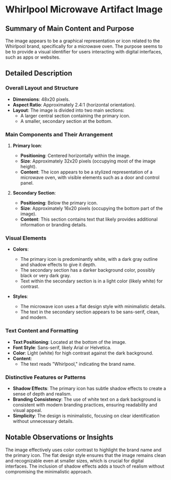 # Whirlpool Microwave Artifact Image

## Summary of Main Content and Purpose
The image appears to be a graphical representation or icon related to the Whirlpool brand, specifically for a microwave oven. The purpose seems to be to provide a visual identifier for users interacting with digital interfaces, such as apps or websites.

## Detailed Description

### Overall Layout and Structure
- **Dimensions**: 48x20 pixels.
- **Aspect Ratio**: Approximately 2.4:1 (horizontal orientation).
- **Layout**: The image is divided into two main sections:
  - A larger central section containing the primary icon.
  - A smaller, secondary section at the bottom.

### Main Components and Their Arrangement
1. **Primary Icon**:
   - **Positioning**: Centered horizontally within the image.
   - **Size**: Approximately 32x20 pixels (occupying most of the image height).
   - **Content**: The icon appears to be a stylized representation of a microwave oven, with visible elements such as a door and control panel.

2. **Secondary Section**:
   - **Positioning**: Below the primary icon.
   - **Size**: Approximately 16x20 pixels (occupying the bottom part of the image).
   - **Content**: This section contains text that likely provides additional information or branding details.

### Visual Elements
- **Colors**:
  - The primary icon is predominantly white, with a dark gray outline and shadow effects to give it depth.
  - The secondary section has a darker background color, possibly black or very dark gray.
  - Text within the secondary section is in a light color (likely white) for contrast.

- **Styles**:
  - The microwave icon uses a flat design style with minimalistic details.
  - The text in the secondary section appears to be sans-serif, clean, and modern.

### Text Content and Formatting
- **Text Positioning**: Located at the bottom of the image.
- **Font Style**: Sans-serif, likely Arial or Helvetica.
- **Color**: Light (white) for high contrast against the dark background.
- **Content**:
  - The text reads "Whirlpool," indicating the brand name.

### Distinctive Features or Patterns
- **Shadow Effects**: The primary icon has subtle shadow effects to create a sense of depth and realism.
- **Branding Consistency**: The use of white text on a dark background is consistent with modern branding practices, ensuring readability and visual appeal.
- **Simplicity**: The design is minimalistic, focusing on clear identification without unnecessary details.

## Notable Observations or Insights
The image effectively uses color contrast to highlight the brand name and the primary icon. The flat design style ensures that the image remains clean and recognizable even at smaller sizes, which is crucial for digital interfaces. The inclusion of shadow effects adds a touch of realism without compromising the minimalistic approach.